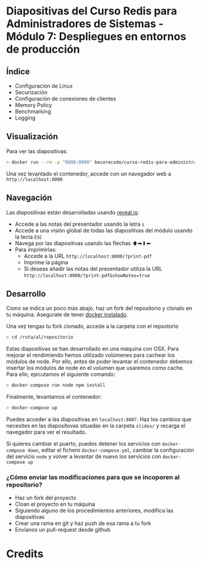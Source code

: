 # Diapositivas del Curso Redis para Administradores de Sistemas - Módulo 7: Despliegues en entornos de producción

## Índice

* Configuración de Linux
* Securización
* Configuración de conexiones de clientes
* Memory Policy
* Benchmarking
* Logging

## Visualización

Para ver las diapositivas:

```bash
> docker run --rm -p "8000:8000" becorecode/curso-redis-para-administradores-de-sistemas-modulo-7:latest
```

Una vez levantado el contenedor, accede con un navegador web a `http://localhost:8000`

## Navegación

Las diapositivas están desarrolladas usando [reveal.js](https://revealjs.com/#/):

* Accede a las notas del presentador usando la letra `s`
* Accede a una visión global de todas las diapositivas del módulo usando la tecla `ESC`
* Navega por las diapositivas usando las flechas ⬆➡⬇⬅
* Para imprimirlas:
  * Accede a la URL `http://localhost:8000/?print-pdf`
  * Imprime la página 
  * Si deseas añadir las notas del presentador utiliza la URL  `http://localhost:8000/?print-pdf&showNotes=true`

## Desarrollo

Como se indica un poco más abajo, haz un fork del repositorio y clonalo en tu máquina. 
Asegurate de tener [docker instalado](https://docs.docker.com/install/).

Una vez tengas tu fork clonado, accede a la carpeta con el repsotorio

```bash
> cd /ruta/al/repositorio
```

Estas diapositivas se han desarrollado en una máquina con OSX. Para mejorar el rendimiendo hemos utilizado
volúmenes para cachear los módulos de node. Por ello, antes de poder levantar el contenedor debemos
insertar los módulos de node en el volumen que usaremos como cache. Para ello, ejecutamos el siguiente comando:

```bash
> docker-compose run node npm install
```

Finalmente, levantamos el contenedor:
```bash
> docker-compose up
```

Puedes acceder a las diapositivas en `localhost:8007`. Haz los cambios que necesites en las diapositovas situadas en la carpeta
`slides/` y recarga el navegador para ver el resultado.

Si quieres cambiar el puerto, puedes detener los servicios con `docker-compose down`, editar el fichero 
`docker-compose.yml`, cambiar la configuración del servicio `node` y volver a levantar de nuevo los 
servicios con `docker-compose up`

### ¿Cómo enviar las modificaciones para que se incoporen al repositorio?

* Haz un fork del proyecto
* Cloan el proyecto en tu máquina
* Siguiendo alguno de los procedimientos anteriores, modifica las diapositivas
* Crear una rama en git y haz push de esa rama a tu fork
* Envíanos un pull-request desde github


# Credits
